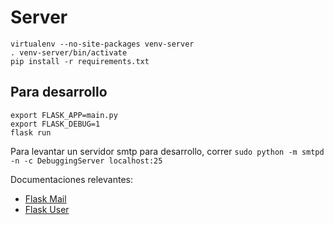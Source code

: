 # Server

```
virtualenv --no-site-packages venv-server
. venv-server/bin/activate
pip install -r requirements.txt

```

## Para desarrollo

```
export FLASK_APP=main.py
export FLASK_DEBUG=1
flask run
```

Para levantar un servidor smtp para desarrollo, correr `sudo python -m smtpd -n -c DebuggingServer localhost:25`

Documentaciones relevantes:
- [Flask Mail](https://pythonhosted.org/Flask-Mail/)
- [Flask User](https://pythonhosted.org/Flask-User/)